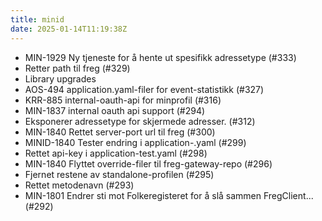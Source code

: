 ```yaml
---
title: minid
date: 2025-01-14T11:19:38Z
---
```

- MIN-1929 Ny tjeneste for å hente ut spesifikk adressetype (#333)
- Retter path til freg (#329)
- Library upgrades
- AOS-494 application.yaml-filer for event-statistikk (#327)
- KRR-885 internal-oauth-api for minprofil (#316)
- MIN-1837 internal oauth api support (#294)
- Eksponerer adressetype for skjermede adresser. (#312)
- MIN-1840 Rettet server-port  url til freg (#300)
- MINID-1840 Tester endring i application-.yaml (#299)
- Rettet api-key i application-test.yaml (#298)
- MIN-1840 Flyttet override-filer til freg-gateway-repo (#296)
- Fjernet restene av standalone-profilen (#295)
- Rettet metodenavn (#293)
- MIN-1801 Endrer sti mot Folkeregisteret for å slå sammen FregClient... (#292)


